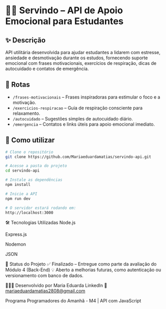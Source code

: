 # 🐕‍🦺 Servindo – API de Apoio Emocional para Estudantes

## ✨ Descrição

API utilitária desenvolvida para ajudar estudantes a lidarem com estresse, ansiedade e desmotivação durante os estudos, fornecendo suporte emocional com frases motivacionais, exercícios de respiração, dicas de autocuidado e contatos de emergência.

## 📌 Rotas

- `/frases-motivacionais` – Frases inspiradoras para estimular o foco e a motivação.
- `/exercicios-respiracao` – Guia de respiração consciente para relaxamento.
- `/autocuidado` – Sugestões simples de autocuidado diário.
- `/emergencia` – Contatos e links úteis para apoio emocional imediato.

## 🚀 Como utilizar

```bash
# Clone o repositório
git clone https://github.com/Mariaeduardamatias/servindo-api.git

# Acesse a pasta do projeto
cd servindo-api

# Instale as dependências
npm install

# Inicie a API
npm run dev

# O servidor estará rodando em:
http://localhost:3000
```

🛠 Tecnologias Utilizadas
Node.js

Express.js

Nodemon

JSON

📍 Status do Projeto
✅ Finalizado – Entregue como parte da avaliação do Módulo 4 (Back-End)
💡 Aberto a melhorias futuras, como autenticação ou versionamento com banco de dados.

👩🏾‍💻 Desenvolvido por Maria Eduarda
LinkedIn
📧 mariaeduardamatias2808@gmail.com

Programa Programadores do Amanhã - M4 | API com JavaScript

